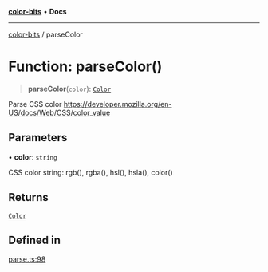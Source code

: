 [**color-bits**](../README.md) • **Docs**

***

[color-bits](../README.md) / parseColor

# Function: parseColor()

> **parseColor**(`color`): [`Color`](../type-aliases/Color.md)

Parse CSS color
https://developer.mozilla.org/en-US/docs/Web/CSS/color_value

## Parameters

• **color**: `string`

CSS color string: rgb(), rgba(), hsl(), hsla(), color()

## Returns

[`Color`](../type-aliases/Color.md)

## Defined in

[parse.ts:98](https://github.com/romgrk/color-bits/blob/46654221c2bd18a43f39bdeed108b1969f1dad41/src/parse.ts#L98)
